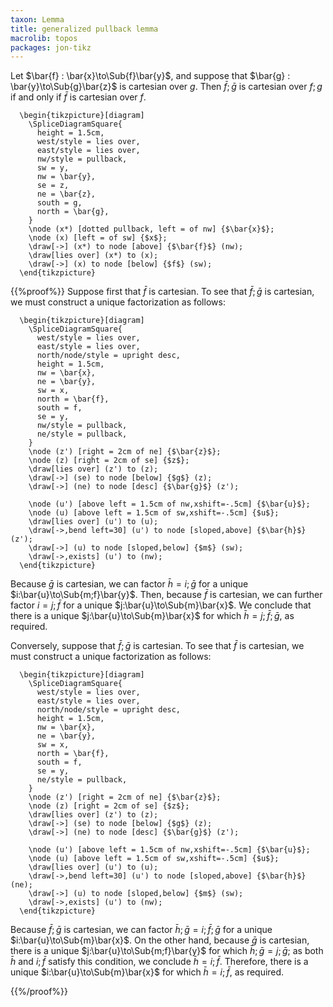 ```yaml
---
taxon: Lemma
title: generalized pullback lemma
macrolib: topos
packages: jon-tikz
---
```


Let $\bar{f} : \bar{x}\to\Sub{f}\bar{y}$, and suppose that
$\bar{g} : \bar{y}\to\Sub{g}\bar{z}$ is cartesian over $g$. Then
$\bar{f};\bar{g}$ is cartesian over $f;g$ if and only if $\bar{f}$ is cartesian
over $f$.
```render-latex
  \begin{tikzpicture}[diagram]
    \SpliceDiagramSquare{
      height = 1.5cm,
      west/style = lies over,
      east/style = lies over,
      nw/style = pullback,
      sw = y,
      nw = \bar{y},
      se = z,
      ne = \bar{z},
      south = g,
      north = \bar{g},
    }
    \node (x*) [dotted pullback, left = of nw] {$\bar{x}$};
    \node (x) [left = of sw] {$x$};
    \draw[->] (x*) to node [above] {$\bar{f}$} (nw);
    \draw[lies over] (x*) to (x);
    \draw[->] (x) to node [below] {$f$} (sw);
  \end{tikzpicture}
```

{{%proof%}}
Suppose first that $\bar{f}$ is cartesian. To see that $\bar{f};\bar{g}$
is cartesian, we must construct a unique factorization as follows:
```render-latex
  \begin{tikzpicture}[diagram]
    \SpliceDiagramSquare{
      west/style = lies over,
      east/style = lies over,
      north/node/style = upright desc,
      height = 1.5cm,
      nw = \bar{x},
      ne = \bar{y},
      sw = x,
      north = \bar{f},
      south = f,
      se = y,
      nw/style = pullback,
      ne/style = pullback,
    }
    \node (z') [right = 2cm of ne] {$\bar{z}$};
    \node (z) [right = 2cm of se] {$z$};
    \draw[lies over] (z') to (z);
    \draw[->] (se) to node [below] {$g$} (z);
    \draw[->] (ne) to node [desc] {$\bar{g}$} (z');

    \node (u') [above left = 1.5cm of nw,xshift=-.5cm] {$\bar{u}$};
    \node (u) [above left = 1.5cm of sw,xshift=-.5cm] {$u$};
    \draw[lies over] (u') to (u);
    \draw[->,bend left=30] (u') to node [sloped,above] {$\bar{h}$} (z');
    \draw[->] (u) to node [sloped,below] {$m$} (sw);
    \draw[->,exists] (u') to (nw);
  \end{tikzpicture}
```
Because $\bar{g}$ is cartesian, we can factor $\bar{h} = i;\bar{g}$ for a unique
$i:\bar{u}\to\Sub{m;f}\bar{y}$. Then, because $\bar{f}$ is cartesian, we can further
factor $i = j;\bar{f}$ for a unique $j:\bar{u}\to\Sub{m}\bar{x}$. We conclude that
there is a unique $j:\bar{u}\to\Sub{m}\bar{x}$ for which
$\bar{h} = j;\bar{f};\bar{g}$, as required.

Conversely, suppose that $\bar{f};\bar{g}$ is cartesian. To see that $\bar{f}$ is
cartesian, we must construct a unique factorization as follows:
```render-latex
  \begin{tikzpicture}[diagram]
    \SpliceDiagramSquare{
      west/style = lies over,
      east/style = lies over,
      north/node/style = upright desc,
      height = 1.5cm,
      nw = \bar{x},
      ne = \bar{y},
      sw = x,
      north = \bar{f},
      south = f,
      se = y,
      ne/style = pullback,
    }
    \node (z') [right = 2cm of ne] {$\bar{z}$};
    \node (z) [right = 2cm of se] {$z$};
    \draw[lies over] (z') to (z);
    \draw[->] (se) to node [below] {$g$} (z);
    \draw[->] (ne) to node [desc] {$\bar{g}$} (z');

    \node (u') [above left = 1.5cm of nw,xshift=-.5cm] {$\bar{u}$};
    \node (u) [above left = 1.5cm of sw,xshift=-.5cm] {$u$};
    \draw[lies over] (u') to (u);
    \draw[->,bend left=30] (u') to node [sloped,above] {$\bar{h}$} (ne);
    \draw[->] (u) to node [sloped,below] {$m$} (sw);
    \draw[->,exists] (u') to (nw);
  \end{tikzpicture}
```
Because $\bar{f};\bar{g}$ is cartesian, we can factor
$\bar{h};\bar{g} = i;\bar{f};\bar{g}$ for a unique $i:\bar{u}\to\Sub{m}\bar{x}$.
On the other hand, because $\bar{g}$ is cartesian, there is a unique
$j:\bar{u}\to\Sub{m;f}\bar{y}$ for which $\bar{h};\bar{g} = j;\bar{g}$; as both
$\bar{h}$ and $i;\bar{f}$ satisfy this condition, we conclude $\bar{h}=i;\bar{f}$.
Therefore, there is a unique $i:\bar{u}\to\Sub{m}\bar{x}$ for which
$\bar{h} = i;\bar{f}$, as required.

{{%/proof%}}
